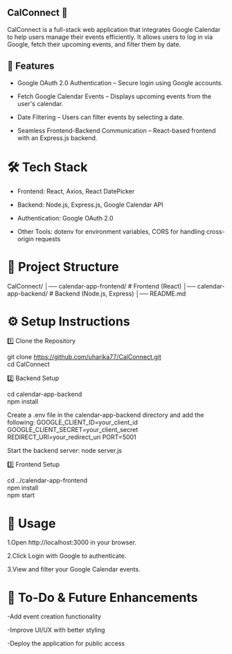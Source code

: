 ## CalConnect 📅

CalConnect is a full-stack web application that integrates Google Calendar to help users manage their events efficiently. It allows users to log in via Google, fetch their upcoming events, and filter them by date.

## 🚀 Features

- Google OAuth 2.0 Authentication – Secure login using Google accounts.
  
- Fetch Google Calendar Events – Displays upcoming events from the user's calendar.
  
- Date Filtering – Users can filter events by selecting a date.
  
- Seamless Frontend-Backend Communication – React-based frontend with an Express.js backend.
  
# 🛠️ Tech Stack

- Frontend: React, Axios, React DatePicker
  
- Backend: Node.js, Express.js, Google Calendar API
  
- Authentication: Google OAuth 2.0
  
- Other Tools: dotenv for environment variables, CORS for handling cross-origin requests
  
# 📂 Project Structure

CalConnect/
│── calendar-app-frontend/   # Frontend (React)
│── calendar-app-backend/    # Backend (Node.js, Express)
│── README.md

# ⚙️ Setup Instructions

1️⃣ Clone the Repository

git clone https://github.com/uharika77/CalConnect.git  
cd CalConnect 

2️⃣ Backend Setup

cd calendar-app-backend  
npm install  

Create a .env file in the calendar-app-backend directory and add the following:
GOOGLE_CLIENT_ID=your_client_id
GOOGLE_CLIENT_SECRET=your_client_secret
REDIRECT_URI=your_redirect_uri
PORT=5001

Start the backend server:
node server.js 

3️⃣ Frontend Setup

cd ../calendar-app-frontend  
npm install  
npm start 

# 🎯 Usage
1.Open http://localhost:3000 in your browser.

2.Click Login with Google to authenticate.

3.View and filter your Google Calendar events.

# 📌 To-Do & Future Enhancements

-Add event creation functionality

-Improve UI/UX with better styling

-Deploy the application for public access
